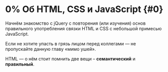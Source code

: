 # 0% Об HTML, CSS и JavaScript {#0}

Начнём знакомство с jQuery с повторения (или изучения) основ правильного употребления связки HTML и CSS с небольшой примесью JavaScript.

Если не хотите упасть в грязь лицом перед коллегами — не пропускайте данную главу «мимо ушей».

HTML — о нём стоит помнить две вещи – **семантический** и **правильный**.
